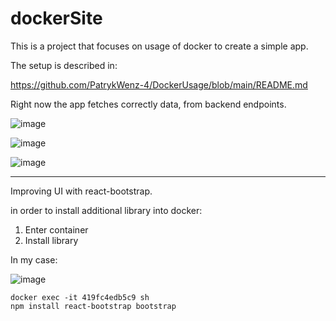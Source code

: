 ﻿# dockerSite

This is a project that focuses on usage of docker to create a simple app.


The setup is described in:

https://github.com/PatrykWenz-4/DockerUsage/blob/main/README.md


Right now the app fetches correctly data, from backend endpoints.

![image](https://github.com/user-attachments/assets/4dfbfa42-07d1-4b03-b807-48ae2c1f02b5)

![image](https://github.com/user-attachments/assets/bd4e104e-31f3-4f3d-a3c4-5b26cad1c2d3)

![image](https://github.com/user-attachments/assets/73e08d21-3325-43ea-8a98-8e5184cc7b35)

----------------------------------------------------------------------------------------

Improving UI with react-bootstrap.

in order to install additional library into docker:
  1. Enter container
  2. Install library

In my case:

![image](https://github.com/user-attachments/assets/ab7dad27-4ab4-4779-8240-0afaa2b8c520)

```
docker exec -it 419fc4edb5c9 sh
npm install react-bootstrap bootstrap
```
